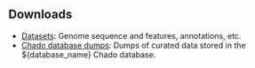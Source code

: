 ## Downloads

 - [Datasets](datasets): Genome sequence and features, annotations, etc.
 - [Chado database dumps](downloads/chado-database-dumps): Dumps of curated data stored in the ${database_name} Chado database.
